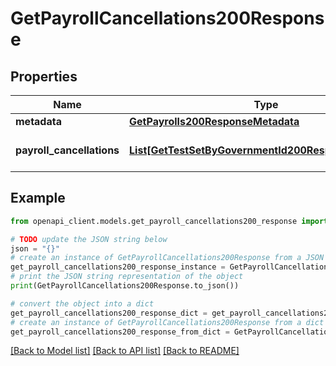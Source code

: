 # GetPayrollCancellations200Response


## Properties

Name | Type | Description | Notes
------------ | ------------- | ------------- | -------------
**metadata** | [**GetPayrolls200ResponseMetadata**](GetPayrolls200ResponseMetadata.md) |  | [optional] 
**payroll_cancellations** | [**List[GetTestSetByGovernmentId200ResponseEmission]**](GetTestSetByGovernmentId200ResponseEmission.md) | Array con cancelaciones de nómina | [optional] 

## Example

```python
from openapi_client.models.get_payroll_cancellations200_response import GetPayrollCancellations200Response

# TODO update the JSON string below
json = "{}"
# create an instance of GetPayrollCancellations200Response from a JSON string
get_payroll_cancellations200_response_instance = GetPayrollCancellations200Response.from_json(json)
# print the JSON string representation of the object
print(GetPayrollCancellations200Response.to_json())

# convert the object into a dict
get_payroll_cancellations200_response_dict = get_payroll_cancellations200_response_instance.to_dict()
# create an instance of GetPayrollCancellations200Response from a dict
get_payroll_cancellations200_response_from_dict = GetPayrollCancellations200Response.from_dict(get_payroll_cancellations200_response_dict)
```
[[Back to Model list]](../README.md#documentation-for-models) [[Back to API list]](../README.md#documentation-for-api-endpoints) [[Back to README]](../README.md)


